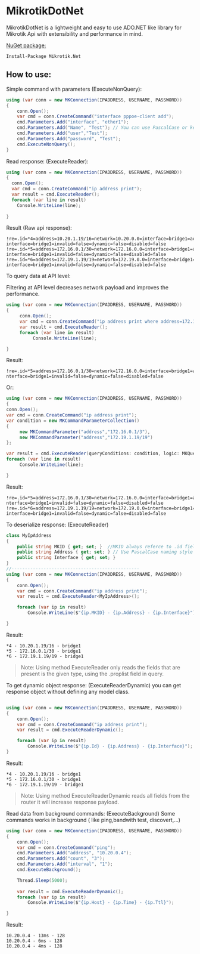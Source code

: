 # MikrotikDotNet
MikrotikDotNet is a lightweight and easy to use ADO.NET like library for Mikrotik Api with extensibility and performance in mind.

[NuGet package:](https://www.nuget.org/packages/Mikrotik.Net)
```
Install-Package Mikrotik.Net
```

## How to use:
Simple command with parameters (ExecuteNonQuery):
```cs
using (var conn = new MKConnection(IPADDRESS, USERNAME, PASSWORD))
{
    conn.Open();
    var cmd = conn.CreateCommand("interface pppoe-client add");
    cmd.Parameters.Add("interface", "ether1");
    cmd.Parameters.Add("Name", "Test"); // You can use PascalCase or kebab-case in parameter name.
    cmd.Parameters.Add("user","Test");
    cmd.Parameters.Add("password", "Test");
    cmd.ExecuteNonQuery();
}
```

Read response: (ExecuteReader):
```cs
using (var conn = new MKConnection(IPADDRESS, USERNAME, PASSWORD))
{
  conn.Open();
  var cmd = conn.CreateCommand("ip address print");
  var result = cmd.ExecuteReader();
  foreach (var line in result)
    Console.WriteLine(line);
  
}
```
Result (Raw api response):
```
!re=.id=*4=address=10.20.1.19/16=network=10.20.0.0=interface=bridge1=actual-interface=bridge1=invalid=false=dynamic=false=disabled=false
!re=.id=*5=address=172.16.0.1/30=network=172.16.0.0=interface=bridge1=actual-interface=bridge1=invalid=false=dynamic=false=disabled=false
!re=.id=*6=address=172.19.1.19/19=network=172.19.0.0=interface=bridge1=actual-interface=bridge1=invalid=false=dynamic=false=disabled=false
```

To query data at API level:

Filtering at API level decreases network payload and improves the performance.

```cs
using (var conn = new MKConnection(IPADDRESS, USERNAME, PASSWORD))
{
     conn.Open();
     var cmd = conn.CreateCommand("ip address print where address=172.16.0.1/30");
     var result = cmd.ExecuteReader();
     foreach (var line in result)
          Console.WriteLine(line);

}
```

Result:

```
!re=.id=*5=address=172.16.0.1/30=network=172.16.0.0=interface=bridge1=actual-nterface=bridge1=invalid=false=dynamic=false=disabled=false
```

Or:

```cs
using (var conn = new MKConnection(IPADDRESS, USERNAME, PASSWORD))
{
conn.Open();
var cmd = conn.CreateCommand("ip address print");
var condition = new MKCommandParameterCollection()
{
     new MKCommandParameter("address","172.16.0.1/3"),
     new MKCommandParameter("address","172.19.1.19/19")
};

var result = cmd.ExecuteReader(queryConditions: condition, logic: MKQueryLogicOperators.Or);
foreach (var line in result)
     Console.WriteLine(line);

}


```

Result:
```
!re=.id=*5=address=172.16.0.1/30=network=172.16.0.0=interface=bridge1=actual-nterface=bridge1=invalid=false=dynamic=false=disabled=false
!re=.id=*6=address=172.19.1.19/19=network=172.19.0.0=interface=bridge1=actual-interface=bridge1=invalid=false=dynamic=false=disabled=false
```

To deserialize response: (ExecuteReader<T>)
```cs
class MyIpAddress
{
    public string MKID { get; set; }  //MKID always referce to .id field in response.
    public string Address { get; set; } // Use PascalCase naming style for properties. it will convert from/to kebab-case naming.
    public string Interface { get; set; }
}
//------------------------------------------------
using (var conn = new MKConnection(IPADDRESS, USERNAME, PASSWORD))
{
    conn.Open();
    var cmd = conn.CreateCommand("ip address print");
    var result = cmd.ExecuteReader<MyIpAddress>();

    foreach (var ip in result)
        Console.WriteLine($"{ip.MKID} - {ip.Address} - {ip.Interface}");

}

```
Result:
```
*4 - 10.20.1.19/16 - bridge1
*5 - 172.16.0.1/30 - bridge1
*6 - 172.19.1.19/19 - bridge1
```
>Note: Using method ExecuteReader<T> only reads the fields that are present is the given type, using the .proplist field in query.


To get dynamic object response: (ExecuteReaderDynamic)
you can get response object without defining any model class.

```cs

using (var conn = new MKConnection(IPADDRESS, USERNAME, PASSWORD))
{
    conn.Open();
    var cmd = conn.CreateCommand("ip address print");
    var result = cmd.ExecuteReaderDynamic();

    foreach (var ip in result)
        Console.WriteLine($"{ip.Id} - {ip.Address} - {ip.Interface}"); //MKID switched to Id
}

```
Result:
```
*4 - 10.20.1.19/16 - bridge1
*5 - 172.16.0.1/30 - bridge1
*6 - 172.19.1.19/19 - bridge1
```
>Note: Using method ExecuteReaderDynamic reads all fields from the router it will increase response payload.

Read data from background commands: (ExecuteBackground)
Some commands works in background ( like ping,bandwith test, discovert,...)

```cs
using (var conn = new MKConnection(IPADDRESS, USERNAME, PASSWORD))
{
    conn.Open();
    var cmd = conn.CreateCommand("ping");
    cmd.Parameters.Add("address", "10.20.0.4");
    cmd.Parameters.Add("count", "3");
    cmd.Parameters.Add("interval", "1");
    cmd.ExecuteBackground();

    Thread.Sleep(5000); 
    
    var result = cmd.ExecuteReaderDynamic();
    foreach (var ip in result)
        Console.WriteLine($"{ip.Host} - {ip.Time} - {ip.Ttl}");

}
```


Result:
```
10.20.0.4 - 13ms - 128
10.20.0.4 - 6ms - 128
10.20.0.4 - 4ms - 128
```

